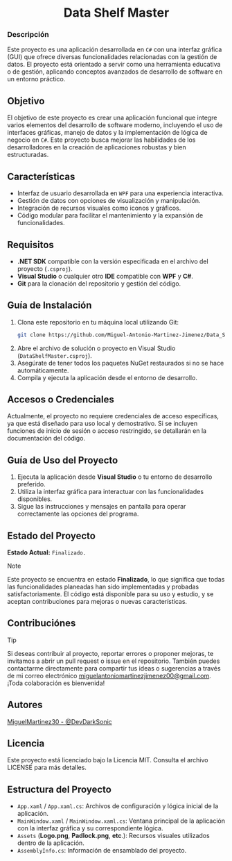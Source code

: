 <div align="center">

# Data Shelf Master
</div>

### Descripción
Este proyecto es una aplicación desarrollada en `C#` con una interfaz gráfica (GUI) que ofrece diversas funcionalidades relacionadas con la gestión de datos. El proyecto está orientado a servir como una herramienta educativa o de gestión, aplicando conceptos avanzados de desarrollo de software en un entorno práctico.

## Objetivo
El objetivo de este proyecto es crear una aplicación funcional que integre varios elementos del desarrollo de software moderno, incluyendo el uso de interfaces gráficas, manejo de datos y la implementación de lógica de negocio en `C#`. Este proyecto busca mejorar las habilidades de los desarrolladores en la creación de aplicaciones robustas y bien estructuradas.

## Características
- Interfaz de usuario desarrollada en `WPF` para una experiencia interactiva.
- Gestión de datos con opciones de visualización y manipulación.
- Integración de recursos visuales como iconos y gráficos.
- Código modular para facilitar el mantenimiento y la expansión de funcionalidades.

## Requisitos
- **.NET SDK** compatible con la versión especificada en el archivo del proyecto (`.csproj`).
- **Visual Studio** o cualquier otro **IDE** compatible con **WPF** y **C#**.
- **Git** para la clonación del repositorio y gestión del código.

## Guía de Instalación
1. Clona este repositorio en tu máquina local utilizando Git:
   ```bash
   git clone https://github.com/Miguel-Antonio-Martinez-Jimenez/Data_Shelf_Master.git
2. Abre el archivo de solución o proyecto en Visual Studio (`DataShelfMaster.csproj`).
3. Asegúrate de tener todos los paquetes NuGet restaurados si no se hace automáticamente.
4. Compila y ejecuta la aplicación desde el entorno de desarrollo.

## Accesos o Credenciales
Actualmente, el proyecto no requiere credenciales de acceso específicas, ya que está diseñado para uso local y demostrativo. Si se incluyen funciones de inicio de sesión o acceso restringido, se detallarán en la documentación del código.

## Guía de Uso del Proyecto
1. Ejecuta la aplicación desde **Visual Studio** o tu entorno de desarrollo preferido.
2. Utiliza la interfaz gráfica para interactuar con las funcionalidades disponibles.
3. Sigue las instrucciones y mensajes en pantalla para operar correctamente las opciones del programa.

## Estado del Proyecto
**Estado Actual:** `Finalizado.`
> [!Note]
> Este proyecto se encuentra en estado **Finalizado**, lo que significa que todas las funcionalidades planeadas han sido implementadas y probadas satisfactoriamente. El código está disponible para su uso y estudio, y se aceptan contribuciones para mejoras o nuevas características.
<!--### Posibles Estados del Proyecto
- **Inicios:** El proyecto está en sus etapas iniciales de planificación y desarrollo. Apenas se están definiendo los requisitos y comenzando la implementación básica.
- **En Desarrollo:** El proyecto está en plena fase de desarrollo, con funcionalidades siendo añadidas y pruebas en curso. Puede contener errores o estar sujeto a cambios importantes.
- **Finalizado:** El proyecto ha alcanzado sus objetivos iniciales, con todas las funcionalidades implementadas y probadas. Puede recibir mantenimiento o mejoras menores.
- **Mantenimiento:** El proyecto está completo, pero sigue recibiendo actualizaciones menores, corrección de errores o mejoras en la documentación y el rendimiento.
- **Abandonado:** El desarrollo ha sido detenido y no se planean futuras actualizaciones ni mantenimiento. -->

## Contribuciónes
> [!Tip]
> Si deseas contribuir al proyecto, reportar errores o proponer mejoras, te invitamos a abrir un pull request o issue en el repositorio. También puedes contactarme directamente para compartir tus ideas o sugerencias a través de mi correo electrónico miguelantoniomartinezjimenez00@gmail.com. ¡Toda colaboración es bienvenida!

## Autores
[MiguelMartinez30 - @DevDarkSonic](https://github.com/Miguel-Antonio-Martinez-Jimenez)

## Licencia
Este proyecto está licenciado bajo la Licencia MIT. Consulta el archivo LICENSE para más detalles.
## Estructura del Proyecto
- `App.xaml` / `App.xaml.cs`: Archivos de configuración y lógica inicial de la aplicación.
- `MainWindow.xaml` / `MainWindow.xaml.cs`: Ventana principal de la aplicación con la interfaz gráfica y su correspondiente lógica.
- `Assets` (**Logo.png**, **Padlock.png**, **etc**.): Recursos visuales utilizados dentro de la aplicación.
- `AssemblyInfo.cs`: Información de ensamblado del proyecto.
